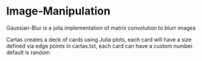 # Image-Manipulation

Gaussian-Blur is a julia implementation of matrix convolution to blurr images

Cartas creates a deck of cards using Julia plots, each card will have a size defined via edge points in cartas.txt, each card can have a custom number. default is random
